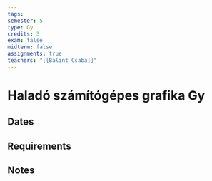 ```yaml
---
tags: 
semester: 5
type: Gy
credits: 3
exam: false
midterm: false
assignments: true
teachers: "[[Bálint Csaba]]"
---
```

# Haladó számítógépes grafika Gy
## Dates
## Requirements
## Notes
